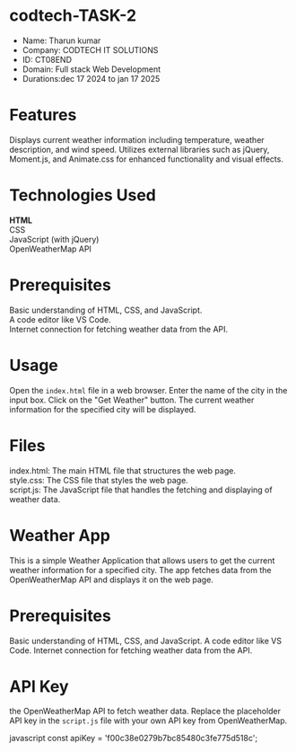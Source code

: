 # codtech-TASK-2
* Name: Tharun kumar
* Company: CODTECH IT SOLUTIONS
* ID: CT08END
* Domain: Full stack Web Development
* Durations:dec 17 2024 to jan 17 2025

# Features

 Displays current weather information including temperature, weather description, and wind speed.
 Utilizes external libraries such as jQuery, Moment.js, and Animate.css for enhanced functionality and visual effects.

# Technologies Used

 **HTML**<br>
 CSS<br>
 JavaScript (with jQuery)<br>
 OpenWeatherMap API<br>

# Prerequisites
 Basic understanding of HTML, CSS, and JavaScript.<br>
 A code editor like VS Code.<br>
 Internet connection for fetching weather data from the API.<br>
 
# Usage

   Open the `index.html` file in a web browser.
   Enter the name of the city in the input box.
   Click on the "Get Weather" button.
   The current weather information for the specified city will be displayed.

# Files

  index.html: The main HTML file that structures the web page.<br>
  style.css: The CSS file that styles the web page.<br>
  script.js: The JavaScript file that handles the fetching and displaying of weather data.<br>

# Weather App

This is a simple Weather Application that allows users to get the current weather information for a specified city. The app fetches data from the OpenWeatherMap API and displays it on the web page.

# Prerequisites
 Basic understanding of HTML, CSS, and JavaScript.
 A code editor like VS Code.
 Internet connection for fetching weather data from the API.

# API Key
 the OpenWeatherMap API to fetch weather data. Replace the placeholder API key in the `script.js` file with your own API key from OpenWeatherMap.

javascript
const apiKey = 'f00c38e0279b7bc85480c3fe775d518c';
